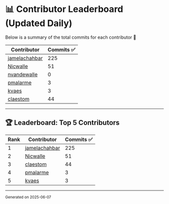 # 📊 Contributor Leaderboard (Updated Daily)

Below is a summary of the total commits for each contributor 🚀

| Contributor  | Commits ✅ |
|-------------| --------|
| [jamelachahbar](https://github.com/jamelachahbar) | 225 | 
| [Nicwalle](https://github.com/Nicwalle) | 51 | 
| [nvandewalle](https://github.com/nvandewalle) | 0 | 
| [pmalarme](https://github.com/pmalarme) | 3 | 
| [kvaes](https://github.com/kvaes) | 3 | 
| [claestom](https://github.com/claestom) | 44 | 

----

## 🏆 Leaderboard: Top 5 Contributors 

| Rank | Contributor | Commits ✅ |
|------|-------------|---------|
| 1 | [jamelachahbar](https://github.com/jamelachahbar) | 225 |
| 2 | [Nicwalle](https://github.com/Nicwalle) | 51 |
| 3 | [claestom](https://github.com/claestom) | 44 |
| 4 | [pmalarme](https://github.com/pmalarme) | 3 |
| 5 | [kvaes](https://github.com/kvaes) | 3 |

----

<sub>Generated on 2025-06-07</sub>